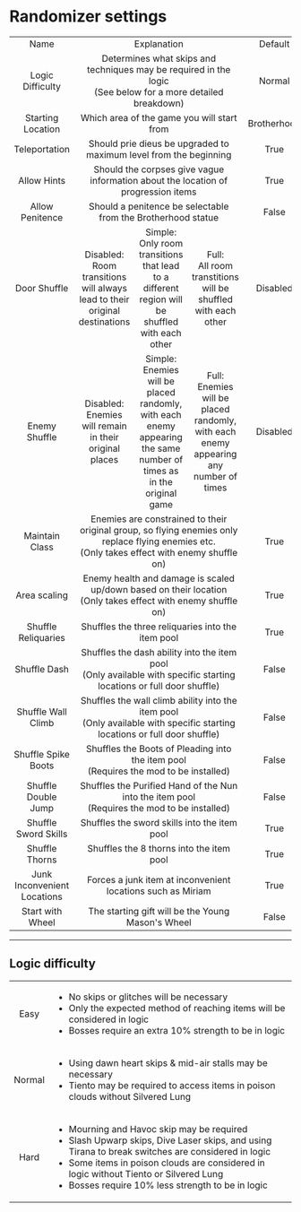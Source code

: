 # Randomizer settings

<table>
  <tr>
    <td align="center"> Name </td>
    <td align="center" colspan="3"> Explanation </td>
    <td align="center"> Default </td>
  </tr>
  <tr>
    <td align="center"> Logic Difficulty </td>
    <td align="center" colspan="3"> Determines what skips and techniques may be required in the logic <br> (See below for a more detailed breakdown) </td>
    <td align="center"> Normal </td>
  </tr>
  <tr>
    <td align="center"> Starting Location </td>
    <td align="center" colspan="3"> Which area of the game you will start from </td>
    <td align="center"> Brotherhood </td>
  </tr>
  <tr>
    <td align="center"> Teleportation </td>
    <td align="center" colspan="3"> Should prie dieus be upgraded to maximum level from the beginning </td>
    <td align="center"> True </td>
  </tr>
  <tr>
    <td align="center"> Allow Hints </td>
    <td align="center" colspan="3"> Should the corpses give vague information about the location of progression items </td>
    <td align="center"> True </td>
  </tr>
  <tr>
    <td align="center"> Allow Penitence </td>
    <td align="center" colspan="3"> Should a penitence be selectable from the Brotherhood statue </td>
    <td align="center"> False </td>
  </tr>
  <tr>
    <td align="center"> Door Shuffle </td>
    <td align="center"> Disabled: <br> Room transitions will always lead to their original destinations </td>
    <td align="center"> Simple: <br> Only room transitions that lead to a different region will be shuffled with each other </td>
    <td align="center"> Full: <br> All room transtitions will be shuffled with each other </td>
    <td align="center"> Disabled </td>
  </tr>
  <tr>
    <td align="center"> Enemy Shuffle </td>
    <td align="center"> Disabled: <br> Enemies will remain in their original places </td>
    <td align="center"> Simple: <br> Enemies will be placed randomly, with each enemy appearing the same number of times as in the original game </td>
    <td align="center"> Full: <br> Enemies will be placed randomly, with each enemy appearing any number of times </td>
    <td align="center"> Disabled </td>
  </tr>
  <tr>
    <td align="center"> Maintain Class </td>
    <td align="center" colspan="3"> Enemies are constrained to their original group, so flying enemies only replace flying enemies etc. <br> (Only takes effect with enemy shuffle on) </td>
    <td align="center"> True </td>
  </tr>
  <tr>
    <td align="center"> Area scaling </td>
    <td align="center" colspan="3"> Enemy health and damage is scaled up/down based on their location <br> (Only takes effect with enemy shuffle on) </td>
    <td align="center"> True </td>
  </tr>
  <tr>
    <td align="center"> Shuffle Reliquaries </td>
    <td align="center" colspan="3"> Shuffles the three reliquaries into the item pool </td>
    <td align="center"> True </td>
  </tr>
  <tr>
    <td align="center"> Shuffle Dash </td>
    <td align="center" colspan="3"> Shuffles the dash ability into the item pool <br> (Only available with specific starting locations or full door shuffle) </td>
    <td align="center"> False </td>
  </tr>
  <tr>
    <td align="center"> Shuffle Wall Climb </td>
    <td align="center" colspan="3"> Shuffles the wall climb ability into the item pool <br> (Only available with specific starting locations or full door shuffle) </td>
    <td align="center"> False </td>
  </tr>
  <tr>
    <td align="center"> Shuffle Spike Boots </td>
    <td align="center" colspan="3"> Shuffles the Boots of Pleading into the item pool <br> (Requires the mod to be installed) </td>
    <td align="center"> False </td>
  </tr>
  <tr>
    <td align="center"> Shuffle Double Jump </td>
    <td align="center" colspan="3"> Shuffles the Purified Hand of the Nun into the item pool <br> (Requires the mod to be installed) </td>
    <td align="center"> False </td>
  </tr>
  <tr>
    <td align="center"> Shuffle Sword Skills </td>
    <td align="center" colspan="3"> Shuffles the sword skills into the item pool </td>
    <td align="center"> True </td>
  </tr>
  <tr>
    <td align="center"> Shuffle Thorns </td>
    <td align="center" colspan="3"> Shuffles the 8 thorns into the item pool </td>
    <td align="center"> True </td>
  </tr>
  <tr>
    <td align="center"> Junk Inconvenient Locations </td>
    <td align="center" colspan="3"> Forces a junk item at inconvenient locations such as Miriam </td>
    <td align="center"> True </td>
  </tr>
  <tr>
    <td align="center"> Start with Wheel </td>
    <td align="center" colspan="3"> The starting gift will be the Young Mason's Wheel </td>
    <td align="center"> False </td>
  </tr>
</table>

---

## Logic difficulty

<table>
  <tr>
    <td align="center"> Easy </td>
    <td>
      <ul>
        <li>No skips or glitches will be necessary</li>
        <li>Only the expected method of reaching items will be considered in logic</li>
        <li>Bosses require an extra 10% strength to be in logic</li>
      </ul>
    </td>
  </tr>
  <tr>
    <td align="center"> Normal </td>
    <td>
      <ul>
        <li>Using dawn heart skips & mid-air stalls may be necessary</li>
        <li>Tiento may be required to access items in poison clouds without Silvered Lung</li>
      </ul>
    </td>
  </tr>
  <tr>
    <td align="center"> Hard </td>
    <td>
      <ul>
        <li>Mourning and Havoc skip may be required</li>
        <li>Slash Upwarp skips, Dive Laser skips, and using Tirana to break switches are considered in logic</li>
        <li>Some items in poison clouds are considered in logic without Tiento or Silvered Lung</li>
        <li>Bosses require 10% less strength to be in logic</li>
      </ul>
    </td>
  </tr>
</table>
